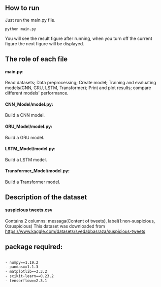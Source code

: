 
## How to run
Just run the main.py file. 
```bash
python main.py
```
You will see the result figure after running, when you turn off the current figure the next figure will be displayed.

## The role of each file
#### main.py: 
Read datasets; 
Data preprocessing;
Create model;
Training and evaluating models(CNN, GRU, LSTM, Transformer);
Print and plot results;
compare different models' performance.

#### CNN_Model/model.py: 
Build a CNN model.

#### GRU_Model/model.py: 
Build a GRU model.

#### LSTM_Model/model.py: 
Build a LSTM model.

#### Transformer_Model/model.py: 
Build a Transformer model.



## Description of the dataset
#### suspicious tweets.csv
Contains 2 columns: messaga(Content of tweets), label(1:non-suspicious, 0:suspicious)
This dataset was downloaded from https://www.kaggle.com/datasets/syedabbasraza/suspicious-tweets

## package required:
```bash

- numpy==1.19.2
- pandas==1.1.3
- matplotlib==3.3.2
- scikit-learn==0.23.2
- tensorflow==2.3.1

```

